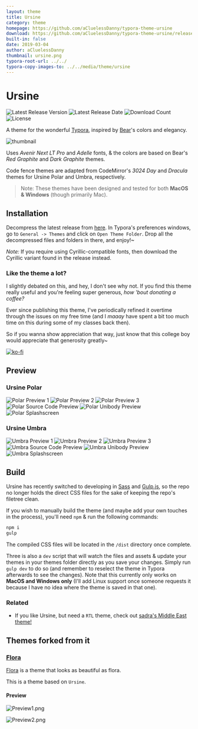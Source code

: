 ```yaml
---
layout: theme
title: Ursine
category: theme
homepage: https://github.com/aCluelessDanny/typora-theme-ursine
download: https://github.com/aCluelessDanny/typora-theme-ursine/releases/latest
built-in: false
date: 2019-03-04
author: aCluelessDanny
thumbnail: ursine.png
typora-root-url: ../../
typora-copy-images-to: ../../media/theme/ursine
---
```


# Ursine

![Latest Release Version](https://img.shields.io/github/v/release/aCluelessDanny/typora-theme-ursine)
![Latest Release Date](https://img.shields.io/github/release-date/aCluelessDanny/typora-theme-ursine)
![Download Count](https://img.shields.io/github/downloads/aCluelessDanny/typora-theme-ursine/total)
![License](https://img.shields.io/github/license/aCluelessDanny/typora-theme-ursine)

A theme for the wonderful [Typora](https://typora.io), inspired by [Bear](https://bear.app)'s colors and elegancy.

![thumbnail](../../media/theme/ursine/thumbnail.png)

Uses *Avenir Next LT Pro* and *Adelle* fonts, & the colors are based on Bear's *Red Graphite* and *Dark Graphite* themes.

Code fence themes are adapted from CodeMirror's *3024 Day* and *Dracula* themes for Ursine Polar and Umbra, respectively.

> Note: These themes have been designed and tested for both **MacOS & Windows** (though primarily Mac).

## Installation

Decompress the latest release from [here](https://github.com/aCluelessDanny/typora-theme-ursine/releases). In Typora's preferences windows, go to `General -> Themes` and click on `Open Theme Folder`. Drop all the decompressed files and folders in there, and enjoy!~

*Note:* If you require using Cyrillic-compatible fonts, then download the Cyrillic variant found in the release instead.

### Like the theme a lot?

I slightly debated on this, and hey, I don't see why not. If you find this theme really useful and you're feeling super generous, *how 'bout donating a coffee?*

Ever since publishing this theme, I've periodically refined it overtime through the issues on my free time (and I *maaay* have spent a bit too much time on this during some of my classes back then).

So if you wanna show appreciation that way, just know that this college boy would appreciate that generosity greatly~

[![ko-fi](https://www.ko-fi.com/img/githubbutton_sm.svg)](https://ko-fi.com/clueless)

## Preview

### Ursine Polar

![Polar Preview 1](../../media/theme/ursine/polar-1.png)
![Polar Preview 2](../../media/theme/ursine/polar-2.png)
![Polar Preview 3](../../media/theme/ursine/polar-3.png)
![Polar Source Code Preview](../../media/theme/ursine/polar-source.png)
![Polar Unibody Preview](../../media/theme/ursine/polar-unibody.png)
![Polar Splashscreen](../../media/theme/ursine/polar-splashscreen.png)

### Ursine Umbra

![Umbra Preview 1](../../media/theme/ursine/umbra-1.png)
![Umbra Preview 2](../../media/theme/ursine/umbra-2.png)
![Umbra Preview 3](../../media/theme/ursine/umbra-3.png)
![Umbra Source Code Preview](../../media/theme/ursine/umbra-source.png)
![Umbra Unibody Preview](../../media/theme/ursine/umbra-unibody.png)
![Umbra Splashscreen](../../media/theme/ursine/umbra-splashscreen.png)

## Build

Ursine has recently switched to developing in [Sass](https://sass-lang.com/) and [Gulp.js](https://gulpjs.com/), so the repo no longer holds the direct CSS files for the sake of keeping the repo's filetree clean.

If you wish to manually build the theme (and maybe add your own touches in the process), you'll need `npm` & run the following commands:

```bash
npm i
gulp
```

The compiled CSS files will be located in the `/dist` directory once complete.

Three is also a `dev` script that will watch the files and assets & update your themes in your themes folder directly as you save your changes. Simply run `gulp dev` to do so (and remember to reselect the theme in Typora afterwards to see the changes). Note that this currently only works on **MacOS and Windows only** (I'll add Linux support once someone requests it because I have no idea where the theme is saved in that one).

### Related

- If you like Ursine, but need a `RTL` theme, check out [sadra's Middle East theme!](https://github.com/sadra/middle-east)

## Themes forked from it

### [Flora](/fork/flora/)
[Flora](/fork/flora/) is a theme that looks as beautiful as flora.

This is a theme based on `Ursine`.

#### Preview

![Preview1.png](/media/theme/flora/Preview1.png)

![Preview2.png](/media/theme/flora/Preview2.png)